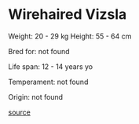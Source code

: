 # Wirehaired Vizsla

Weight: 20 - 29 kg
Height: 55 - 64 cm

Bred for: not found 

Life span: 12 - 14 years yo

Temperament: not found

Origin: not found

[source](https://api.thedogapi.com/v1/breeds/261)
